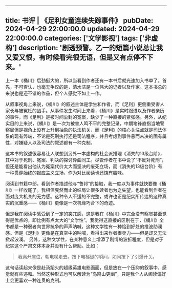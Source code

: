 ---
title: 书评 | 《足利女童连续失踪事件》
pubDate: 2024-04-29 22:00:00.0
updated: 2024-04-29 22:00:00.0
categories: ['文学影视']
tags: ['非虚构']
description: '剧透预警。乙一的短篇小说总让我又爱又恨，有时候看完很无语，但是又有点停不下来。'
------

上一本《桶川》后劲挺大的，所以当看到作者还有一本书后就光速加入书单了。首先，不可否认，也毫无争议的是，清水洁是一位伟大的记者以及作家。这本书总的来说也是还不错的作品，但个人感觉不如上一作。

从叙事视角上来说，《桶川》的叙述主体是学生和作者，而《足利》更侧重受害人家长与被冤枉的凶手。从事件发生时间上来看，《桶川》是实时跟进以及作者亲历的事件，而《足利》是被时间尘封的冤案，缺少了一种直接的紧张感。另外，从纪实目的上来说，《桶川》是一次为被害人鸣不平的完整记录，中期笔锋直指当地警察局但是视角上没有上升到抽象的执法机关，而《足利》的核心关注点就是司法体系的现有弊端，不论是死刑执行还是司法程序，并且考虑到事件悬而未决的固有属性，对嫌疑人以及司法的叙述都有一种克制。

这本书的叙述很容易让人联想到另外一本虚构的社会派推理《消失的13级台阶》，其中对于死刑、冤案、判决的探讨异曲同工。尽管作者在书中说了“不反对死刑”，但还是能看出他认为冤案代价太大而坚决的废死立场，而《消失的13级台阶》有一种贯穿始终的报应主义立场，作为对比阅读也还饶有趣味。

阅读到书籍中部，看到作者描述他与“鲁邦”的接触，我一度以为事件就快要像《桶川》一样收尾了。我相信戛然而止的结局让很多读者也为之失望，也能看到作者在面对庞大机关的无力感。这种令人不适的不完整，或许也正是纪实所传达的这种真实的沉重感——《桶川》更像是一次机缘巧合下的奇迹。

但是我在阅读中感受到了一定的突兀感，这是我在《桶川》中完全没有察觉甚至觉得是优点的，即比例有点太大的“文学性”。我觉得这直接的区别在于，《桶川》全书都是一种弱者向世界抗争的声声呐喊，这种文学性有一种恰到好处的推波助澜感。但是《足利》更像是在真空中的呐喊，看得出来作者很卖力——但是却又无法掀起波澜。
另外，这种文学性，在某种意义上增添了剧情的波折程度，但是对于纪实这个严肃文体本身并没有什么帮助。比如：
>我离开座位，朝电梯走去。按下电梯键的瞬间，如同按下了引爆开关。

这句话读起来像是赴汤蹈火的超级英雄电影画面，但是放在一个压抑的叙事中，感觉就有些违和。当然这种形式也可以解读为“鸟鸣山更幽”，只是我个人从阅读偏好上会更喜欢一种连贯的克制。
